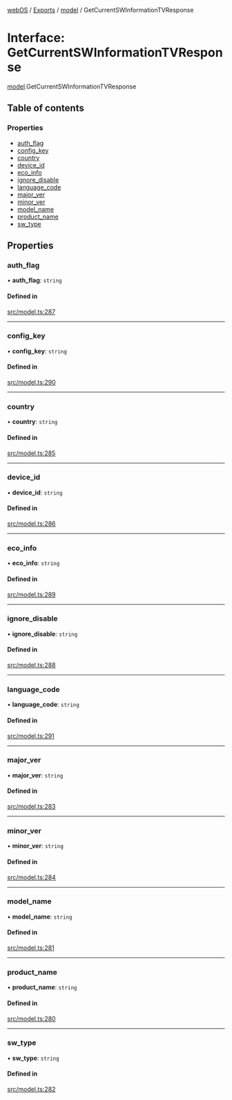 [webOS](../README.md) / [Exports](../modules.md) / [model](../modules/model.md) / GetCurrentSWInformationTVResponse

# Interface: GetCurrentSWInformationTVResponse

[model](../modules/model.md).GetCurrentSWInformationTVResponse

## Table of contents

### Properties

- [auth\_flag](model.GetCurrentSWInformationTVResponse.md#auth_flag)
- [config\_key](model.GetCurrentSWInformationTVResponse.md#config_key)
- [country](model.GetCurrentSWInformationTVResponse.md#country)
- [device\_id](model.GetCurrentSWInformationTVResponse.md#device_id)
- [eco\_info](model.GetCurrentSWInformationTVResponse.md#eco_info)
- [ignore\_disable](model.GetCurrentSWInformationTVResponse.md#ignore_disable)
- [language\_code](model.GetCurrentSWInformationTVResponse.md#language_code)
- [major\_ver](model.GetCurrentSWInformationTVResponse.md#major_ver)
- [minor\_ver](model.GetCurrentSWInformationTVResponse.md#minor_ver)
- [model\_name](model.GetCurrentSWInformationTVResponse.md#model_name)
- [product\_name](model.GetCurrentSWInformationTVResponse.md#product_name)
- [sw\_type](model.GetCurrentSWInformationTVResponse.md#sw_type)

## Properties

### auth\_flag

• **auth\_flag**: `string`

#### Defined in

[src/model.ts:287](https://github.com/Dabolus/webos-tv/blob/7abb5c9/src/model.ts#L287)

___

### config\_key

• **config\_key**: `string`

#### Defined in

[src/model.ts:290](https://github.com/Dabolus/webos-tv/blob/7abb5c9/src/model.ts#L290)

___

### country

• **country**: `string`

#### Defined in

[src/model.ts:285](https://github.com/Dabolus/webos-tv/blob/7abb5c9/src/model.ts#L285)

___

### device\_id

• **device\_id**: `string`

#### Defined in

[src/model.ts:286](https://github.com/Dabolus/webos-tv/blob/7abb5c9/src/model.ts#L286)

___

### eco\_info

• **eco\_info**: `string`

#### Defined in

[src/model.ts:289](https://github.com/Dabolus/webos-tv/blob/7abb5c9/src/model.ts#L289)

___

### ignore\_disable

• **ignore\_disable**: `string`

#### Defined in

[src/model.ts:288](https://github.com/Dabolus/webos-tv/blob/7abb5c9/src/model.ts#L288)

___

### language\_code

• **language\_code**: `string`

#### Defined in

[src/model.ts:291](https://github.com/Dabolus/webos-tv/blob/7abb5c9/src/model.ts#L291)

___

### major\_ver

• **major\_ver**: `string`

#### Defined in

[src/model.ts:283](https://github.com/Dabolus/webos-tv/blob/7abb5c9/src/model.ts#L283)

___

### minor\_ver

• **minor\_ver**: `string`

#### Defined in

[src/model.ts:284](https://github.com/Dabolus/webos-tv/blob/7abb5c9/src/model.ts#L284)

___

### model\_name

• **model\_name**: `string`

#### Defined in

[src/model.ts:281](https://github.com/Dabolus/webos-tv/blob/7abb5c9/src/model.ts#L281)

___

### product\_name

• **product\_name**: `string`

#### Defined in

[src/model.ts:280](https://github.com/Dabolus/webos-tv/blob/7abb5c9/src/model.ts#L280)

___

### sw\_type

• **sw\_type**: `string`

#### Defined in

[src/model.ts:282](https://github.com/Dabolus/webos-tv/blob/7abb5c9/src/model.ts#L282)
